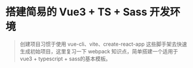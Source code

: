 # 搭建简易的 Vue3 + TS + Sass 开发环境

> 创建项目习惯于使用 vue-cli、vite、create-react-app 这些脚手架去快速生成初始项目，这里复习一下 webpack 知识点，简单搭建一个适用于 vue3 + typescript + sass的基本模板。
